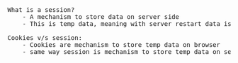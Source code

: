 <pre>
What is a session?
    - A mechanism to store data on server side
    - This is temp data, meaning with server restart data is gone.

Cookies v/s session:
    - Cookies are mechanism to store temp data on browser
    - same way session is mechanism to store temp data on server
</pre>
